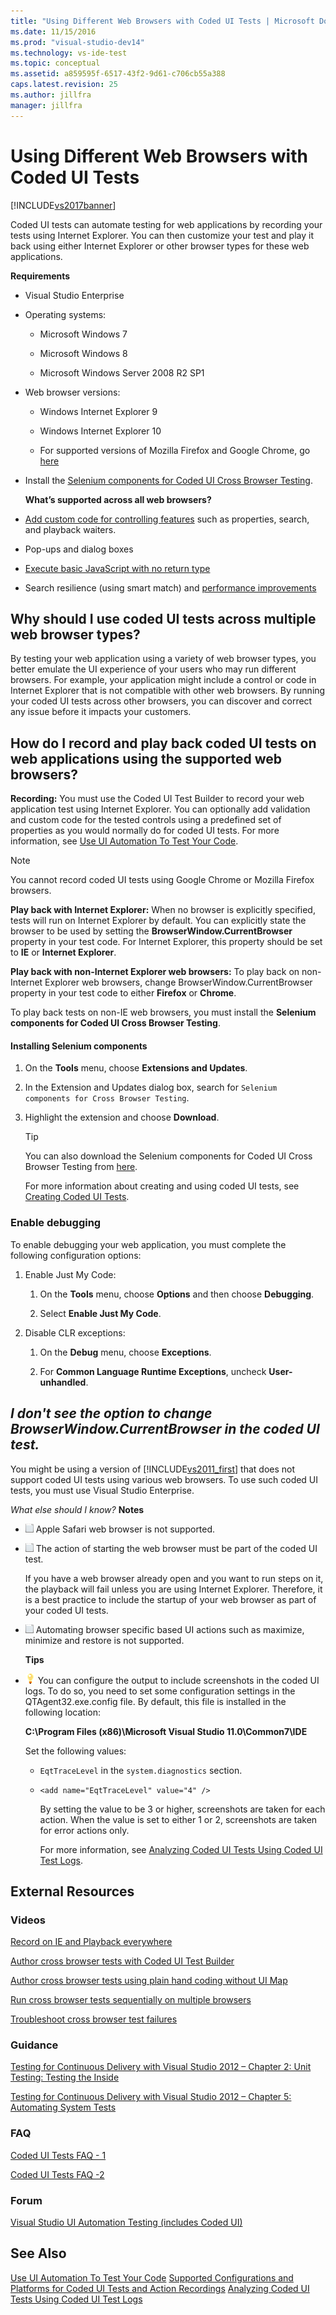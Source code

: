 ```yaml
---
title: "Using Different Web Browsers with Coded UI Tests | Microsoft Docs"
ms.date: 11/15/2016
ms.prod: "visual-studio-dev14"
ms.technology: vs-ide-test
ms.topic: conceptual
ms.assetid: a859595f-6517-43f2-9d61-c706cb55a388
caps.latest.revision: 25
ms.author: jillfra
manager: jillfra
---
```

# Using Different Web Browsers with Coded UI Tests
[!INCLUDE[vs2017banner](../includes/vs2017banner.md)]

Coded UI tests can automate testing for web applications by recording your tests using Internet Explorer. You can then customize your test and play it back using either Internet Explorer or other browser types for these web applications.

 **Requirements**

- Visual Studio Enterprise

- Operating systems:

  - Microsoft Windows 7

  - Microsoft Windows 8

  - Microsoft Windows Server 2008 R2 SP1

- Web browser versions:

  - Windows Internet Explorer 9

  - Windows Internet Explorer 10

  - For supported versions of Mozilla Firefox and Google Chrome, go [here](https://marketplace.visualstudio.com/items?itemName=AtinBansal.SeleniumcomponentsforCodedUICrossBrowserTesting)

- Install the [Selenium components for Coded UI Cross Browser Testing](https://marketplace.visualstudio.com/items?itemName=AtinBansal.SeleniumcomponentsforCodedUICrossBrowserTesting).

  **What’s supported across all web browsers?**

- [Add custom code for controlling features](https://devblogs.microsoft.com/devops/coded-ui-test-configuring-search-properties-while-recording-on-internet-explorer/) such as properties, search, and playback waiters.

- Pop-ups and dialog boxes

- [Execute basic JavaScript with no return type](https://devblogs.microsoft.com/devops/introducing-javascript-execution-on-internetexplorer-and-crossbrowser-in-coded-ui-test/)

- Search resilience (using smart match) and [performance improvements](https://devblogs.microsoft.com/devops/guidelines-on-improving-performance-of-coded-ui-test-playback/)

## Why should I use coded UI tests across multiple web browser types?
 By testing your web application using a variety of web browser types, you better emulate the UI experience of your users who may run different browsers. For example, your application might include a control or code in Internet Explorer that is not compatible with other web browsers. By running your coded UI tests across other browsers, you can discover and correct any issue before it impacts your customers.

## How do I record and play back coded UI tests on web applications using the supported web browsers?
 **Recording:** You must use the Coded UI Test Builder to record your web application test using Internet Explorer. You can optionally add validation and custom code for the tested controls using a predefined set of properties as you would normally do for coded UI tests. For more information, see [Use UI Automation To Test Your Code](../test/use-ui-automation-to-test-your-code.md).

> [!NOTE]
> You cannot record coded UI tests using Google Chrome or Mozilla Firefox browsers.

 **Play back with Internet Explorer:** When no browser is explicitly specified, tests will run on Internet Explorer by default. You can explicitly state the browser to be used by setting the **BrowserWindow.CurrentBrowser** property in your test code. For Internet Explorer, this property should be set to **IE** or **Internet Explorer**.

 **Play back with non-Internet Explorer web browsers:** To play back on non-Internet Explorer web browsers, change BrowserWindow.CurrentBrowser property in your test code to either **Firefox** or **Chrome**.

 To play back tests on non-IE web browsers, you must install the **Selenium components for Coded UI Cross Browser Testing**.

#### Installing Selenium components

1. On the **Tools** menu, choose **Extensions and Updates**.

2. In the Extension and Updates dialog box, search for `Selenium components for Cross Browser Testing`.

3. Highlight the extension and choose **Download**.

   > [!TIP]
   > You can also download the Selenium components for Coded UI Cross Browser Testing from [here](https://marketplace.visualstudio.com/items?itemName=AtinBansal.SeleniumcomponentsforCodedUICrossBrowserTesting).

   For more information about creating and using coded UI tests, see [Creating Coded UI Tests](../test/use-ui-automation-to-test-your-code.md#VerifyingCodeUsingCUITCreate).

### Enable debugging
 To enable debugging your web application, you must complete the following configuration options:

1. Enable Just My Code:

    1. On the **Tools** menu, choose **Options** and then choose **Debugging**.

    2. Select **Enable Just My Code**.

2. Disable CLR exceptions:

    1. On the **Debug** menu, choose **Exceptions**.

    2. For **Common Language Runtime Exceptions**, uncheck **User-unhandled**.

## <a name="generate"></a> *I don't see the option to change BrowserWindow.CurrentBrowser in the coded UI test.*
 You might be using a version of [!INCLUDE[vs2011_first](../includes/vs2011-first-md.md)] that does not support coded UI tests using various web browsers. To use such coded UI tests, you must use Visual Studio Enterprise.

 *What else should I know?*
 **Notes**

- ![Prerequsite](../test/media/prereq.png "Prereq") Apple Safari web browser is not supported.

- ![Prerequsite](../test/media/prereq.png "Prereq") The action of starting the web browser must be part of the coded UI test.

   If you have a web browser already open and you want to run steps on it, the playback will fail unless you are using Internet Explorer. Therefore, it is a best practice to include the startup of your web browser as part of your coded UI tests.

- ![Prerequsite](../test/media/prereq.png "Prereq") Automating browser specific based UI actions such as maximize, minimize and restore is not supported.

  **Tips**

- ![Tip](../test/media/tip.png "Tip") You can configure the output to include screenshots in the coded UI logs. To do so, you need to set some configuration settings in the QTAgent32.exe.config file. By default, this file is installed in the following location:

   **C:\Program Files (x86)\Microsoft Visual Studio 11.0\Common7\IDE**

   Set the following values:

  - `EqtTraceLevel` in the `system.diagnostics` section.

  - `<add name="EqtTraceLevel" value="4" />`

     By setting the value to be 3 or higher, screenshots are taken for each action. When the value is set to either 1 or 2, screenshots are taken for error actions only.

    For more information, see [Analyzing Coded UI Tests Using Coded UI Test Logs](../test/analyzing-coded-ui-tests-using-coded-ui-test-logs.md).

## External Resources

### Videos
 [Record on IE and Playback everywhere](https://skydrive.live.com/redir?resid=AE5CD7309CCCC43C!183&authkey=!ANqaLtCZbtJrImU)

 [Author cross browser tests with Coded UI Test Builder](https://skydrive.live.com/redir?resid=AE5CD7309CCCC43C!184&authkey=!AKG8CSow_qmeTq8)

 [Author cross browser tests using plain hand coding without UI Map](https://skydrive.live.com/redir?resid=AE5CD7309CCCC43C!186&authkey=!AJaEvxJnsefyAT4)

 [Run cross browser tests sequentially on multiple browsers](https://skydrive.live.com/redir?resid=AE5CD7309CCCC43C!187&authkey=!ADI8eCQkxHnpOR8)

 [Troubleshoot cross browser test failures](https://skydrive.live.com/redir?resid=AE5CD7309CCCC43C!182&authkey=!AEpS48i295B49FI)

### Guidance
 [Testing for Continuous Delivery with Visual Studio 2012 – Chapter 2: Unit Testing: Testing the Inside](https://go.microsoft.com/fwlink/?LinkID=255188)

 [Testing for Continuous Delivery with Visual Studio 2012 – Chapter 5: Automating System Tests](https://go.microsoft.com/fwlink/?LinkID=255196)

### FAQ
 [Coded UI Tests FAQ - 1](https://go.microsoft.com/fwlink/?LinkID=230576)

 [Coded UI Tests FAQ -2](https://go.microsoft.com/fwlink/?LinkID=230578)

### Forum
 [Visual Studio UI Automation Testing (includes Coded UI)](https://go.microsoft.com/fwlink/?LinkID=224497)

## See Also
 [Use UI Automation To Test Your Code](../test/use-ui-automation-to-test-your-code.md)
 [Supported Configurations and Platforms for Coded UI Tests and Action Recordings](../test/supported-configurations-and-platforms-for-coded-ui-tests-and-action-recordings.md)
 [Analyzing Coded UI Tests Using Coded UI Test Logs](../test/analyzing-coded-ui-tests-using-coded-ui-test-logs.md)
